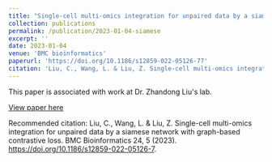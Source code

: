 ```yaml
---
title: "Single-cell multi-omics integration for unpaired data by a siamese network with graph-based contrastive loss"
collection: publications
permalink: /publication/2023-01-04-siamese
excerpt: ''
date: 2023-01-04
venue: 'BMC bioinformatics'
paperurl: 'https://doi.org/10.1186/s12859-022-05126-77'
citation: 'Liu, C., Wang, L. & Liu, Z. Single-cell multi-omics integration for unpaired data by a siamese network with graph-based contrastive loss. BMC Bioinformatics 24, 5 (2023). https://doi.org/10.1186/s12859-022-05126-7.'
---
```

This paper is associated with work at Dr. Zhandong Liu's lab.

[View paper here](https://doi.org/10.1186/s12859-022-05126-7)

Recommended citation: Liu, C., Wang, L. & Liu, Z. Single-cell multi-omics integration for unpaired data by a siamese network with graph-based contrastive loss. BMC Bioinformatics 24, 5 (2023). https://doi.org/10.1186/s12859-022-05126-7.